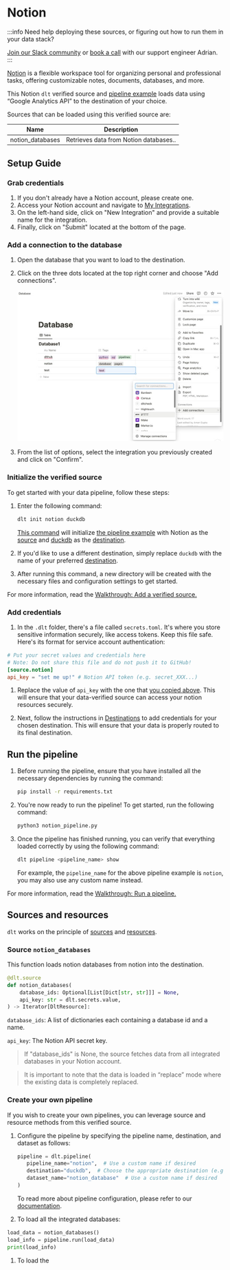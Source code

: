 # Notion

:::info Need help deploying these sources, or figuring out how to run them in your data stack?

[Join our Slack community](https://dlthub-community.slack.com/join/shared_invite/zt-1slox199h-HAE7EQoXmstkP_bTqal65g)
or [book a call](https://calendar.app.google/kiLhuMsWKpZUpfho6) with our support engineer Adrian.
:::

[Notion](https://www.notion.so/) is a flexible workspace tool for organizing personal and professional tasks, offering customizable notes, documents, databases, and more.

This Notion `dlt` verified source and
[pipeline example](https://github.com/dlt-hub/verified-sources/blob/master/sources/notion_pipeline.py)
loads data using “Google Analytics API” to the destination of your choice.

Sources that can be loaded using this verified source are:

| Name             | Description                                                   |
|------------------|---------------------------------------------------------------|
| notion_databases | Retrieves data from Notion databases..                        |

## Setup Guide

### Grab credentials

1. If you don't already have a Notion account, please create one.
2. Access your Notion account and navigate to [My Integrations](https://www.notion.so/my-integrations).
3. On the left-hand side, click on "New Integration" and provide a suitable name for the integration.
4. Finally, click on "Submit" located at the bottom of the page.

### Add a connection to the database

1. Open the database that you want to load to the destination.
2. Click on the three dots located at the top right corner and choose "Add connections".

    ![Notion Database](./docs_images/Notion_Database_2.jpeg)


3. From the list of options, select the integration you previously created and click on "Confirm".

### Initialize the verified source

To get started with your data pipeline, follow these steps:

1. Enter the following command:

   ```bash
   dlt init notion duckdb
   ```

   [This command](../../reference/command-line-interface) will initialize
   [the pipeline example](https://github.com/dlt-hub/verified-sources/blob/master/sources/notion_pipeline.py)
   with Notion as the [source](../../general-usage/source) and
   [duckdb](../destinations/duckdb.md) as the [destination](../destinations).

1. If you'd like to use a different destination, simply replace `duckdb` with the name of your
   preferred [destination](../destinations).

1. After running this command, a new directory will be created with the necessary files and
   configuration settings to get started.

For more information, read the
[Walkthrough: Add a verified source.](../../walkthroughs/add-a-verified-source)

### Add credentials

1. In the `.dlt` folder, there's a file called `secrets.toml`. It's where you store sensitive
   information securely, like access tokens. Keep this file safe. Here's its format for service
   account authentication:

```toml
# Put your secret values and credentials here
# Note: Do not share this file and do not push it to GitHub!
[source.notion]
api_key = "set me up!" # Notion API token (e.g. secret_XXX...)
```

1. Replace the value of `api_key` with the one that [you copied above](notion.md#grab-credentials). This will ensure that your data-verified source can access your notion resources securely.

1. Next, follow the instructions in [Destinations](../destinations/duckdb) to add credentials for your chosen destination. This will ensure that your data is properly routed to its final destination.

## Run the pipeline

1. Before running the pipeline, ensure that you have installed all the necessary dependencies by
   running the command:
   ```bash
   pip install -r requirements.txt
   ```
1. You're now ready to run the pipeline! To get started, run the following command:
   ```bash
   python3 notion_pipeline.py
   ```
1. Once the pipeline has finished running, you can verify that everything loaded correctly by using
   the following command:
   ```bash
   dlt pipeline <pipeline_name> show
   ```
   For example, the `pipeline_name` for the above pipeline example is
   `notion`, you may also use any custom name instead.

For more information, read the [Walkthrough: Run a pipeline.](../../walkthroughs/run-a-pipeline)


## Sources and resources

`dlt` works on the principle of [sources](../../general-usage/source) and
[resources](../../general-usage/resource).

### Source `notion_databases`

This function loads notion databases from notion into the destination.
```python
@dlt.source
def notion_databases(
    database_ids: Optional[List[Dict[str, str]]] = None,
    api_key: str = dlt.secrets.value,
) -> Iterator[DltResource]:
```

`database_ids`: A list of dictionaries each containing a database id and a name.

`api_key`: The Notion API secret key.

> If "database_ids" is None, the source fetches data from all integrated databases in your Notion account.

> It is important to note that the data is loaded in “replace” mode where the existing data is completely replaced.

### Create your own pipeline

If you wish to create your own pipelines, you can leverage source and resource methods from this
verified source.

1. Configure the pipeline by specifying the pipeline name, destination, and dataset as follows:

   ```python
   pipeline = dlt.pipeline(
      pipeline_name="notion",  # Use a custom name if desired
      destination="duckdb",  # Choose the appropriate destination (e.g., duckdb, redshift, post)
      dataset_name="notion_database"  # Use a custom name if desired
   )
   ```

   To read more about pipeline configuration, please refer to our
   [documentation](../../general-usage/pipeline).

1. To load all the integrated databases:
  ```python
  load_data = notion_databases()
  load_info = pipeline.run(load_data)
  print(load_info)
  ```

1. To load the